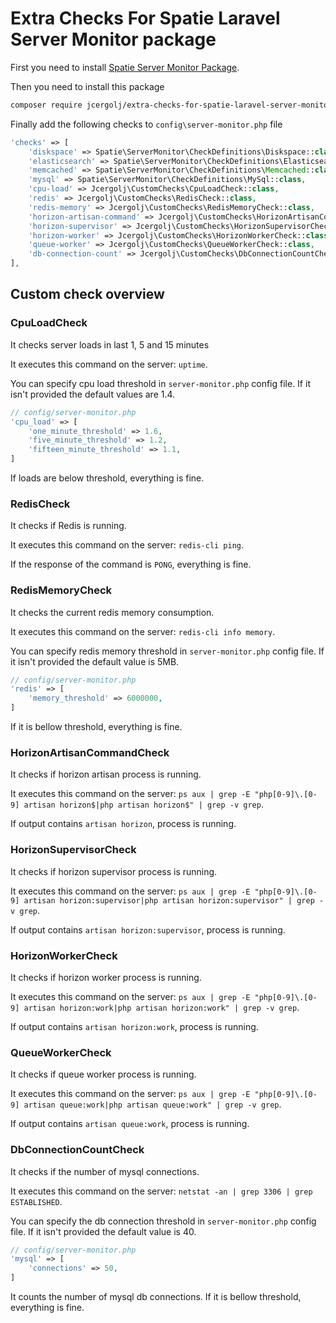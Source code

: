# Extra Checks For Spatie Laravel Server Monitor package
First you need to install [Spatie Server Monitor Package](https://github.com/spatie/laravel-server-monitor).

Then you need to install this package
```bash
composer require jcergolj/extra-checks-for-spatie-laravel-server-monitor
```

Finally add the following checks to `config\server-monitor.php` file
```php
'checks' => [
    'diskspace' => Spatie\ServerMonitor\CheckDefinitions\Diskspace::class,
    'elasticsearch' => Spatie\ServerMonitor\CheckDefinitions\Elasticsearch::class,
    'memcached' => Spatie\ServerMonitor\CheckDefinitions\Memcached::class,
    'mysql' => Spatie\ServerMonitor\CheckDefinitions\MySql::class,
    'cpu-load' => Jcergolj\CustomChecks\CpuLoadCheck::class,
    'redis' => Jcergolj\CustomChecks\RedisCheck::class,
    'redis-memory' => Jcergolj\CustomChecks\RedisMemoryCheck::class,
    'horizon-artisan-command' => Jcergolj\CustomChecks\HorizonArtisanCommandCheck::class,
    'horizon-supervisor' => Jcergolj\CustomChecks\HorizonSupervisorCheck::class,
    'horizon-worker' => Jcergolj\CustomChecks\HorizonWorkerCheck::class,
    'queue-worker' => Jcergolj\CustomChecks\QueueWorkerCheck::class,
    'db-connection-count' => Jcergolj\CustomChecks\DbConnectionCountCheck::class,
],
```

## Custom check overview

### CpuLoadCheck
It checks server loads in last 1, 5 and 15 minutes

It executes this command on the server: `uptime`.

You can specify cpu load threshold in `server-monitor.php` config file. If it isn't provided the
default values are 1.4.

```php
// config/server-monitor.php
'cpu_load' => [
    'one_minute_threshold' => 1.6,
    'five_minute_threshold' => 1.2,
    'fifteen_minute_threshold' => 1.1,
]
```

If loads are below threshold, everything is fine.

### RedisCheck
It checks if Redis is running.

It executes this command on the server: `redis-cli ping`.

If the response of the command is `PONG`, everything is fine.

### RedisMemoryCheck
It checks the current redis memory consumption.

It executes this command on the server: `redis-cli info memory`.

You can specify redis memory threshold in `server-monitor.php` config file. If it isn't provided the
default value is 5MB.

```php
// config/server-monitor.php
'redis' => [
    'memory_threshold' => 6000000,
]
```

If it is bellow threshold, everything is fine.

### HorizonArtisanCommandCheck
It checks if horizon artisan process is running.

It executes this command on the server: `ps aux | grep -E "php[0-9]\.[0-9] artisan horizon$|php artisan horizon$" | grep -v grep`.

If output contains `artisan horizon`, process is running.

### HorizonSupervisorCheck
It checks if horizon supervisor process is running.

It executes this command on the server: `ps aux | grep -E "php[0-9]\.[0-9] artisan horizon:supervisor|php artisan horizon:supervisor" | grep -v grep`.

If output contains `artisan horizon:supervisor`, process is running.

### HorizonWorkerCheck
It checks if horizon worker process is running.

It executes this command on the server: `ps aux | grep -E "php[0-9]\.[0-9] artisan horizon:work|php artisan horizon:work" | grep -v grep`.

If output contains `artisan horizon:work`, process is running.

### QueueWorkerCheck
It checks if queue worker process is running.

It executes this command on the server: `ps aux | grep -E "php[0-9]\.[0-9] artisan queue:work|php artisan queue:work" | grep -v grep`.

If output contains `artisan queue:work`, process is running.

### DbConnectionCountCheck
It checks if the number of mysql connections.

It executes this command on the server: `netstat -an | grep 3306 | grep ESTABLISHED`.

You can specify the db connection threshold in `server-monitor.php` config file. If it isn't provided the
default value is 40.

```php
// config/server-monitor.php
'mysql' => [
    'connections' => 50,
]
```

It counts the number of mysql db connections. If it is bellow threshold, everything is fine.
